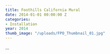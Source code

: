 ```yaml
---
title: Foothills California Mural
date: 2014-01-01 00:00:00 Z
categories:
- Installation
year: 2014
thumb_image: "/uploads/FPO_Thumbnail_01.jpg"
---
```


...
